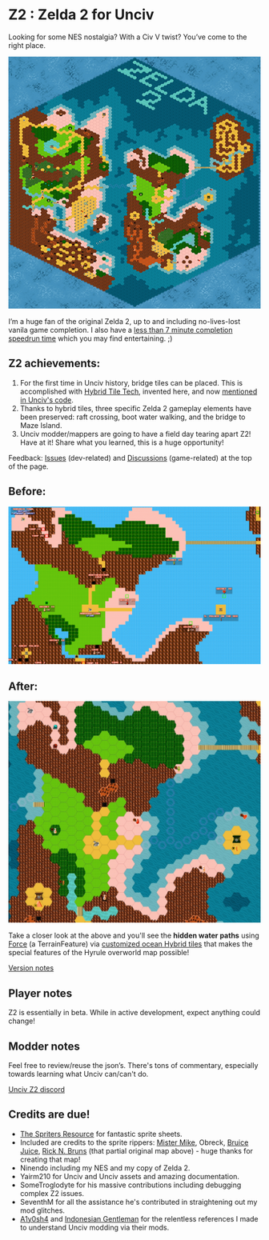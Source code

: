 
# Z2 : Zelda 2 for Unciv

Looking for some NES nostalgia? With a Civ V twist? You’ve come to the right place.

![](https://raw.githubusercontent.com/hackedpassword/Z2/main/preview.png)

I’m a huge fan of the original Zelda 2, up to and including no-lives-lost vanila game completion. I also have a [less than 7 minute completion speedrun time](https://youtu.be/uHrhG_AkObw) which you may find entertaining. ;) 

## Z2 achievements:

1. For the first time in Unciv history, bridge tiles can be placed. This is accomplished with [Hybrid Tile Tech](HybridTileTech.md), invented here, and now [mentioned in Unciv's code](https://github.com/yairm210/Unciv/blob/11108112b513da41fe80875c01332650455f1196/core/src/com/unciv/models/ruleset/validation/RulesetValidator.kt#L352).
2. Thanks to hybrid tiles, three specific Zelda 2 gameplay elements have been preserved: raft crossing, boot water walking, and the bridge to Maze Island.
3. Unciv modder/mappers are going to have a field day tearing apart Z2! Have at it! Share what you learned, this is a huge opportunity!

Feedback: [Issues](https://github.com/hackedpassword/Z2/issues) (dev-related) and [Discussions](https://github.com/hackedpassword/Z2/discussions) (game-related) at the top of the page.

## Before:

![](https://raw.githubusercontent.com/hackedpassword/Unciv-Assets/main/Images/Z2/Z2_before.png)

## After:
![](https://raw.githubusercontent.com/hackedpassword/Unciv-Assets/main/Images/Z2/Screenshot_20231006_182203.jpg)

Take a closer look at the above and you'll see the **hidden water paths** using [Force](https://github.com/hackedpassword/Z2/blob/a28fc4ceebfa023fb7481dfcedd35cacc9fe58d3/jsons/Terrains.json#L282) (a TerrainFeature) via [customized ocean Hybrid tiles](https://github.com/hackedpassword/Z2/blob/a28fc4ceebfa023fb7481dfcedd35cacc9fe58d3/jsons/Terrains.json#L791) that makes the special features of the Hyrule overworld map possible! 

[Version notes](https://github.com/hackedpassword/Z2/version_notes.md)

## Player notes 

Z2 is essentially in beta. While in active development, expect anything could change! 

## Modder notes

Feel free to review/reuse the json’s. There's tons of commentary, especially towards learning what Unciv can/can't do. 

[Unciv Z2 discord](https://discord.com/channels/586194543280390151/1138883296835682324)


## Credits are due!

- [The Spriters Resource]( https://www.spriters-resource.com/) for fantastic sprite sheets.
- Included are credits to the sprite rippers: [Mister Mike](https://www.spriters-resource.com/submitter/MisterMike/), Obreck, [Bruice Juice](https://retrogamezone.co.uk/zelda2.htm), [Rick N. Bruns](https://www.pinterest.com/snesmaster/) (that partial original map above) - huge thanks for creating that map!
- Ninendo including my NES and my copy of Zelda 2.
- Yairm210 for Unciv and Unciv assets and amazing documentation.
- SomeTroglodyte for his massive contributions including debugging complex Z2 issues.
- SeventhM for all the assistance he's contributed in straightening out my mod glitches. 
- [A1y0sh4](https://github.com/A1y0sh4/The-Great-Unciv-Rework) and [Indonesian Gentleman](https://github.com/carriontrooper/Alpha-Frontier) for the relentless references I made to understand Unciv modding via their mods.
